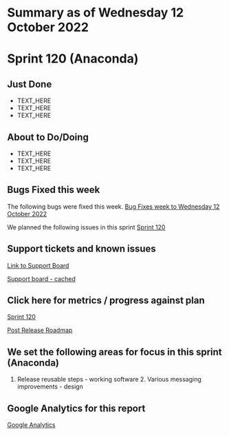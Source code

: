 # Summary as of Wednesday 12 October 2022 

# Sprint 120 (Anaconda)

## Just Done
* TEXT_HERE
* TEXT_HERE
* TEXT_HERE

## About to Do/Doing
* TEXT_HERE
* TEXT_HERE
* TEXT_HERE

## Bugs Fixed this week
The following bugs were fixed this week.
[Bug Fixes week to Wednesday 12 October 2022](graphs/bugs12102022.png)

We planned the following issues in this sprint 
[Sprint 120](graphs/sprint12102022.png)

## Support tickets and known issues
[Link to Support Board](https://collaboration.homeoffice.gov.uk/jira/secure/RapidBoard.jspa?rapidView=1717&selectedIssue=ASSB-253)

[Support board - cached](graphs/supportBoard12102022.png)

## Click here for metrics / progress against plan
[Sprint 120](graphs/progress12102022.png)

[Post Release Roadmap](graphs/roadmap12102022.png)

## We set the following areas for focus in this sprint (Anaconda)
1. Release reusable steps - working software 2. Various messaging improvements - design

## Google Analytics for this report
[Google Analytics](graphs/GA12102022.png)

